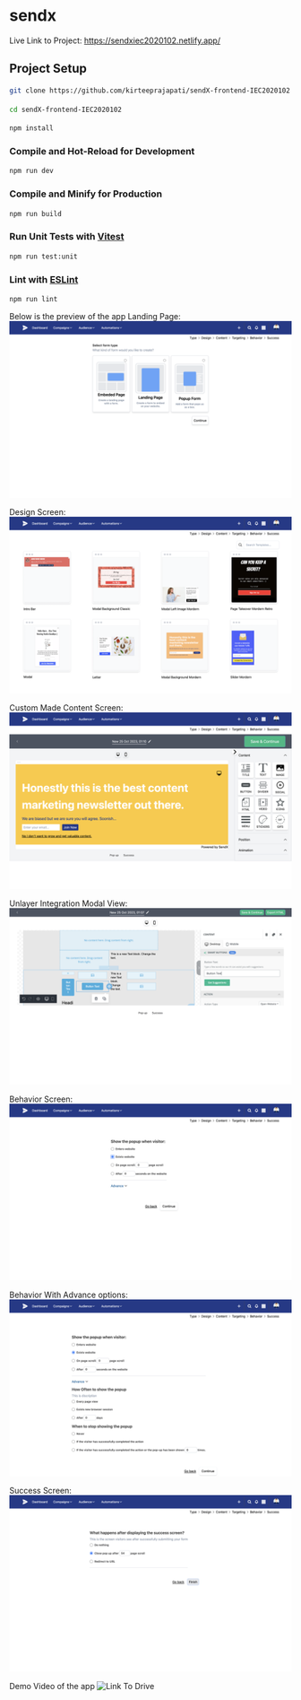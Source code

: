 # sendx 
Live Link to Project: https://sendxiec2020102.netlify.app/

## Project Setup

```sh
git clone https://github.com/kirteeprajapati/sendX-frontend-IEC2020102

cd sendX-frontend-IEC2020102

npm install
```

### Compile and Hot-Reload for Development

```sh
npm run dev
```

### Compile and Minify for Production

```sh
npm run build
```

### Run Unit Tests with [Vitest](https://vitest.dev/)

```sh
npm run test:unit
```

### Lint with [ESLint](https://eslint.org/)

```sh
npm run lint
```

Below is the preview of the app
Landing Page:
![Landing Page](https://github.com/kirteeprajapati/sendX-frontend-IEC2020102/blob/main/assets/Type.png)

Design Screen:
![Design Screen](https://github.com/kirteeprajapati/sendX-frontend-IEC2020102/blob/main/assets/Design.png)

Custom Made Content Screen:
![Content Screen](https://github.com/kirteeprajapati/sendX-frontend-IEC2020102/blob/main/assets/CustomeEditor.png)

Unlayer Integration Modal View:
![Unlayer](https://github.com/kirteeprajapati/sendX-frontend-IEC2020102/blob/main/assets/Unlayer.png)

Behavior Screen:
![Behavior Screen](https://github.com/kirteeprajapati/sendX-frontend-IEC2020102/blob/main/assets/Behavior.png)

Behavior With Advance options:
![Advance Options](https://github.com/kirteeprajapati/sendX-frontend-IEC2020102/blob/main/assets/Behavior%20with%20Advance.png)

Success Screen:
![Success Screen](https://github.com/kirteeprajapati/sendX-frontend-IEC2020102/blob/main/assets/Success.png)

Demo Video of the app
![Link To Drive](https://drive.google.com/drive/folders/1qetyQ-xvZHlFta_nEMjkK6J6O-BrJVEe)
